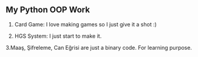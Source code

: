 ## My Python OOP Work
1. Card Game: I love making games so I just give it a shot :)

2. HGS System: I just start to make it.

3.Maaş, Şifreleme, Can Eğrisi are just a binary code. For learning purpose.